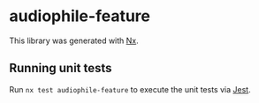 # audiophile-feature

This library was generated with [Nx](https://nx.dev).

## Running unit tests

Run `nx test audiophile-feature` to execute the unit tests via [Jest](https://jestjs.io).

